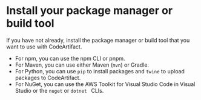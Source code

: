# Install your package manager or build tool<a name="getting-started-install-package-manager"></a>

 If you have not already, install the package manager or build tool that you want to use with CodeArtifact\. 
+ For npm, you can use the npm CLI or pnpm\.
+ For Maven, you can use either Maven \(`mvn`\) or Gradle\.
+ For Python, you can use `pip` to install packages and `twine` to upload packages to CodeArtifact\.
+ For NuGet, you can use the AWS Toolkit for Visual Studio Code in Visual Studio or the `nuget` or `dotnet ` CLIs\.